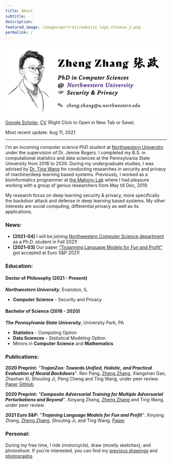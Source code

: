 ```yaml
---
title: About
subtitle: 
description:
featured_image: /images/portrait/website_logo_chinese_2.png
permalink: / 
---
```


<img src="/images/about/banner_zheng.png" alt="drawing" width="800"/>
<!-- ![](images/about/banner_zheng.png) -->

<!-- ![](images/about/nu-email.png){: .align-left height="40%" width="40%"} -->
<!-- * zhengzhangedu@gmail.com (preferred) -->

<!-- <a href="documents/zheng_zhang_cv.pdf" download class="button">Curriculum Vitae</a> &nbsp; Most recent update: Oct 29, 2019 -->
[Google Scholar](https://scholar.google.com/citations?user=oSfFnawAAAAJ&hl=en&authuser=1),  [CV](documents/zheng_zhang_cv.pdf) (Right Click to Open in New Tab or Save).

Most recent update: Aug 11, 2021

---

I'm an incoming computer science PhD student at [Northwestern University](https://www.mccormick.northwestern.edu/computer-science/) under the supervision of Dr. Jennie Rogers. I completed my B.S. in computational statistics and data sciences at the Pennsylvania State University from 2016 to 2020. During my undergraduate studies, I was advised by [Dr. Ting Wang](https://www.alpslab.ai/) for conducting researches in security and privacy of machine/deep learning based systems. Previously, I worked as a bioinformatics programmer at [the Mahony Lab](http://mahonylab.org/) where I had pleasure working with a group of genius researchers from May till Dec, 2019.  

My research focus on deep learning security & privacy, more specifically the backdoor attack and defense in deep learning based systems. My other interests are social computing, differential privacy as well as its applications. 

### News: 

* **[2021-04]** I will be joining [Northwestern Computer Science department](https://www.mccormick.northwestern.edu/computer-science/) as a Ph.D. student in Fall 2021! 
* **[2021-03]** Our paper ["Trojanning Language Models for Fun and Profit"](https://arxiv.org/abs/2008.00312) got accepted at Euro S&P 2021! 

### Education: 

#### Doctor of Philosophy (2021 - Present)
***Northwestern University***, Evanston, IL
* **Computer Science** - Security and Privacy

#### Bachelor of Science (2016 - 2020)
<!-- <img src="images/about/psu-logo-pennstate.png" class="align-left" width="200"/>  -->

<!-- ![](images/about/psu-logo-pennstate.png){: .align-left; height="25%" width="25%"} -->

***The Pennsylvania State University***, University Park, PA 

<!-- ![](images/about/psu-logo-pennstate.png){: .align-left; height="25%" width="25%"} -->

* **Statistics** - Computing Option
* **Data Sciences** - Statistical Modeling Option
* Minors in **Computer Science** and **Mathematics**

### Publications: 

**2020 Preprint:** *"**TrojanZoo: Towards Unified, Holistic, and Practical Evaluation of Neural Backdoors**"*. Ren Pang, <ins>Zheng Zhang</ins>, Xiangshan Gao, Zhaohan Xi, Shouling Ji, Peng Cheng and Ting Wang, under peer review. [Paper](https://arxiv.org/abs/2012.09302) [GitHub](https://github.com/ain-soph/trojanzoo)

**2020 Preprint:** *"**Composite Adversarial Training for Multiple Adversarial Perturbations and Beyond**"*. Xinyang Zhang, <ins>Zheng Zhang</ins> and Ting Wang, under peer review. 

**2021 Euro S&P:** *"**Trojaning Language Models for Fun and Profit**"*. Xinyang Zhang, <ins>Zheng Zhang</ins>, Shouling Ji, and Ting Wang. [Paper](https://arxiv.org/abs/2008.00312)

### Personal: 

During my free time, I ride (motorcycle), draw (mostly sketches), and photoshoot. If you're interested, you can find my [previous drawings](arts) and [photographs](photographs).


<!-- ### Research Experience: 

**Undergraduate Researcher** at *the Mahony Lab*. &nbsp; May 2019 - Present  
Advisor: Dr. Shaun Mahony

* Participated in the ENCODE Imputation Challenge for imputing missing genomes. 
* We are currently developing a computational method which integrates teh XGBoost and IDEAS Epigenome Annotation System for imputing the biochemical data associated with functinoal genome elements. 

### Professional Experience: 

**Entry Analyst Intern** at *Beijing JAYA Technology co., Ltd. Jun 2017 - Sep 2017

* Crawled and collected the public-available financial data published on over five companies' annual report. 
* Visualized and analyzed the data extensively using R and Python. 

### Achievements: 

* Runner Up of AccuWeather's Challenge during HackPSU 2018. 
* Finalist and Best Visualization Award of DataFest 2019 held by American Statistical Association. 
* Dean's List - 2017, 2018, 2019 -->